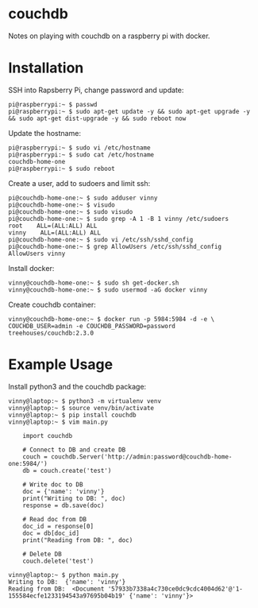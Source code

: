# couchdb

Notes on playing with couchdb on a raspberry pi with docker.

# Installation

SSH into Rapsberry Pi, change password and update:

	pi@raspberrypi:~ $ passwd 
	pi@raspberrypi:~ $ sudo apt-get update -y && sudo apt-get upgrade -y && sudo apt-get dist-upgrade -y && sudo reboot now

Update the hostname:

	pi@raspberrypi:~ $ sudo vi /etc/hostname
	pi@raspberrypi:~ $ sudo cat /etc/hostname 
	couchdb-home-one
	pi@raspberrypi:~ $ sudo reboot

Create a user, add to sudoers and limit ssh:

	pi@couchdb-home-one:~ $ sudo adduser vinny
	pi@couchdb-home-one:~ $ visudo 
	pi@couchdb-home-one:~ $ sudo visudo 
	pi@couchdb-home-one:~ $ sudo grep -A 1 -B 1 vinny /etc/sudoers
	root	ALL=(ALL:ALL) ALL
	vinny    ALL=(ALL:ALL) ALL
	pi@couchdb-home-one:~ $ sudo vi /etc/ssh/sshd_config 
	pi@couchdb-home-one:~ $ grep AllowUsers /etc/ssh/sshd_config 
	AllowUsers vinny

Install docker:

	vinny@couchdb-home-one:~ $ sudo sh get-docker.sh
	vinny@couchdb-home-one:~ $ sudo usermod -aG docker vinny

Create couchdb container:

	vinny@couchdb-home-one:~ $ docker run -p 5984:5984 -d -e \
	COUCHDB_USER=admin -e COUCHDB_PASSWORD=password treehouses/couchdb:2.3.0

# Example Usage

Install python3 and the couchdb package:

	vinny@laptop:~ $ python3 -m virtualenv venv
	vinny@laptop:~ $ source venv/bin/activate
	vinny@laptop:~ $ pip install couchdb
	vinny@laptop:~ $ vim main.py 

		import couchdb

		# Connect to DB and create DB
		couch = couchdb.Server('http://admin:password@couchdb-home-one:5984/')
		db = couch.create('test')

		# Write doc to DB
		doc = {'name': 'vinny'}
		print("Writing to DB: ", doc)
		response = db.save(doc)

		# Read doc from DB
		doc_id = response[0]
		doc = db[doc_id]
		print("Reading from DB: ", doc)

		# Delete DB
		couch.delete('test')

	vinny@laptop:~ $ python main.py 
	Writing to DB:  {'name': 'vinny'}
	Reading from DB:  <Document '57933b7338a4c730ce0dc9cdc4004d62'@'1-155584ecfe1233194543a97695b04b19' {'name': 'vinny'}>
